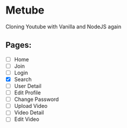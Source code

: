 # Metube

Cloning Youtube with Vanilla and NodeJS again

## Pages:

- [ ] Home
- [ ] Join
- [ ] Login
- [x] Search
- [ ] User Detail
- [ ] Edit Profile
- [ ] Change Password
- [ ] Upload Video
- [ ] Video Detail
- [ ] Edit Video
